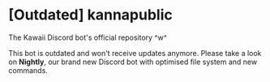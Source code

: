 # [Outdated] kannapublic
The Kawaii Discord bot's official repository ^w^

This bot is outdated and won't receive updates anymore. Please take a look on **Nightly**, our brand new Discord bot with optimised file system and new commands.

